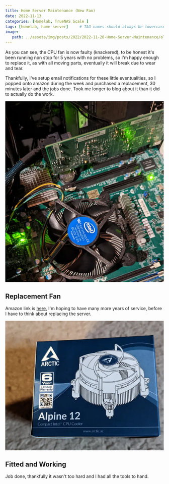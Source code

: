 ```yaml
---
title: Home Server Maintenance (New Fan)
date: 2022-11-13
categories: [Homelab, TrueNAS Scale ]
tags: [homelab, home server]     # TAG names should always be lowercase
image:
   path: ../assets/img/posts/2022/2022-11-20-Home-Server-Maintenance/old-server.webp
---
```


As you can see, the CPU fan is now faulty (knackered), to be honest it's been running non stop for 5 years with no problems, so I'm happy enough to replace it, as with all moving parts, eventually it will break due to wear and tear.

Thankfully, I've setup email notifications for these little eventualities, so I popped onto amazon during the week and purchased a replacement, 30 minutes later and the jobs done. Took me longer to blog  about it than it did to actually do the work.

![Motherboard Before Replacment](../assets/img/posts/2022/2022-11-20-Home-Server-Maintenance/PXL_20221120_122520601.webp)

## Replacement Fan

Amazon link is [here](https://www.amazon.co.uk/gp/product/B07HJ198TB/ref=ppx_yo_dt_b_asin_title_o00_s00?ie=UTF8&psc=1), I'm hoping to have  many more years of service, before I have to think about replacing the server.

![Replacement Fan](../assets/img/posts/2022/2022-11-20-Home-Server-Maintenance/PXL_20221120_122437830.webp)

## Fitted and Working

Job done, thankfully it wasn't too hard and I had all the tools to hand.
